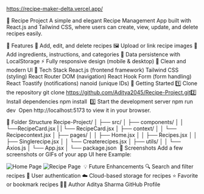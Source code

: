 https://recipe-maker-delta.vercel.app/

🍳 Recipe Project
A simple and elegant Recipe Management App built with React.js and Tailwind CSS, where users can create, view, update, and delete recipes easily.

🌟 Features
📖 Add, edit, and delete recipes
🖼️ Upload or link recipe images
🧂 Add ingredients, instructions, and categories
💾 Data persistence with LocalStorage
⚡ Fully responsive design (mobile & desktop)
🎨 Clean and modern UI
🧰 Tech Stack
React.js (frontend framework)
Tailwind CSS (styling)
React Router DOM (navigation)
React Hook Form (form handling)
React Toastify (notifications)
nanoid (unique IDs)
🚀 Getting Started
1️⃣ Clone the repository
git clone https://github.com/Aditya2045/Recipe-Project.git
​
2️⃣ Install dependencies
npm install
​
3️⃣ Start the development server
npm run dev
​
Open http://localhost:5173 to view it in your browser.

📂 Folder Structure
Recipe-Project/
│
├── src/
│   ├── components/
│   │   └──RecipeCard.jsx
|   |   └── RecipeCard.jsx
│   ├── context/
│   │   └── Recipecontext.jsx
│   ├── pages/
│   │   ├── Home.jsx
│   │   ├── Recipes.jsx
│   │   ├── Singlerecipe.jsx
│   │   └── Createrecipes.jsx
│   ├── utils/
│   │   └── Axios.js
│   └── App.jsx
│
└── package.json
​
📸 Screenshots
Add a few screenshots or GIFs of your app UI here
Example:

![Home Page](screenshots/home.png)
![Recipe Page](screenshots/recipe.png)
​
💡 Future Enhancements
🔍 Search and filter recipes
👤 User authentication
☁️ Cloud-based storage for recipes
⭐ Favorite or bookmark recipes
🧑‍💻 Author
Aditya Sharma
GitHub Profile


